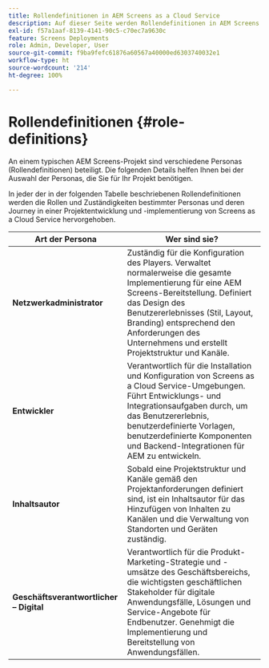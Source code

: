 ```yaml
---
title: Rollendefinitionen in AEM Screens as a Cloud Service
description: Auf dieser Seite werden Rollendefinitionen in AEM Screens as a Cloud Service beschrieben.
exl-id: f57a1aaf-8139-4141-90c5-c70ec7a9630c
feature: Screens Deployments
role: Admin, Developer, User
source-git-commit: f9ba9fefc61876a60567a40000ed6303740032e1
workflow-type: ht
source-wordcount: '214'
ht-degree: 100%

---
```


# Rollendefinitionen {#role-definitions}

An einem typischen AEM Screens-Projekt sind verschiedene Personas (Rollendefinitionen) beteiligt. Die folgenden Details helfen Ihnen bei der Auswahl der Personas, die Sie für Ihr Projekt benötigen.

In jeder der in der folgenden Tabelle beschriebenen Rollendefinitionen werden die Rollen und Zuständigkeiten bestimmter Personas und deren Journey in einer Projektentwicklung und -implementierung von Screens as a Cloud Service hervorgehoben.

| Art der Persona | Wer sind sie? |
|--- |--- |
| **Netzwerkadministrator** | Zuständig für die Konfiguration des Players. Verwaltet normalerweise die gesamte Implementierung für eine AEM Screens-Bereitstellung. Definiert das Design des Benutzererlebnisses (Stil, Layout, Branding) entsprechend den Anforderungen des Unternehmens und erstellt Projektstruktur und Kanäle. |
| **Entwickler** | Verantwortlich für die Installation und Konfiguration von Screens as a Cloud Service-Umgebungen. Führt Entwicklungs- und Integrationsaufgaben durch, um das Benutzererlebnis, benutzerdefinierte Vorlagen, benutzerdefinierte Komponenten und Backend-Integrationen für AEM zu entwickeln. |
| **Inhaltsautor** | Sobald eine Projektstruktur und Kanäle gemäß den Projektanforderungen definiert sind, ist ein Inhaltsautor für das Hinzufügen von Inhalten zu Kanälen und die Verwaltung von Standorten und Geräten zuständig. |
| **Geschäftsverantwortlicher – Digital** | Verantwortlich für die Produkt-Marketing-Strategie und -umsätze des Geschäftsbereichs, die wichtigsten geschäftlichen Stakeholder für digitale Anwendungsfälle, Lösungen und Service-Angebote für Endbenutzer. Genehmigt die Implementierung und Bereitstellung von Anwendungsfällen. |

